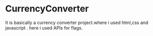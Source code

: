 # CurrencyConverter
It is basically a currency converter project.where i used html,css and javascript . here i used APIs for flags.
